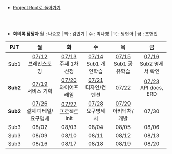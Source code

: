 - [Project Root로 돌아가기](../../README.md)

<br><br>

- **회의록 담당자** 월 : 나승호 | 화 : 김민기 | 수 : 박나영 | 목 : 당현아 | 금 : 조현민

|  PJT  |             월              |             화              |             수              |             목              |             금              |
| :---: | :-------------------------: | :-------------------------: | :-------------------------: | :-------------------------: | :-------------------------: |
|   Sub1   | [07/12](./회의록/210712.md)<br>브레인스토밍 | [07/13](./회의록/210713.md)<br>주제 1차 선정 | [07/14](./회의록/210714.md)<br>Sub1 개인학습 | [07/15](./회의록/210715.md)<br>Sub1 공유학습 | [07/16](./회의록/210716.md)<br>Sub2 명세서 확인 |
|   **Sub2**   | [07/19](./회의록/210719.md)<br>서비스 기획 | [07/20](./회의록/210720.md)<br>와이어프레임 | [07/21](./회의록/210721.md)<br>디자인/컨벤션 | [07/22](./회의록/210722.md) | [07/23](./회의록/210723.md)<br>API docs, ERD |
|   **Sub2**   | [07/26](./회의록/210726.md)<br>설계 디테일/요구명세 | [07/27](./회의록/210727.md)<br>프로젝트 init | [07/28](./회의록/210728.md)<br>요구명세서 | [07/29](./회의록/210729.md)<br>아키텍처/개발 |            07/30            |
|   Sub3   |            08/02            |            08/03            |            08/04            |            08/05            |            08/06            |
|   Sub3   |            08/09            |            08/10            |            08/11            |            08/12            |            08/13            |
|   Sub3   |            08/16            |            08/17            |            08/18            |            08/19            |            08/20            |